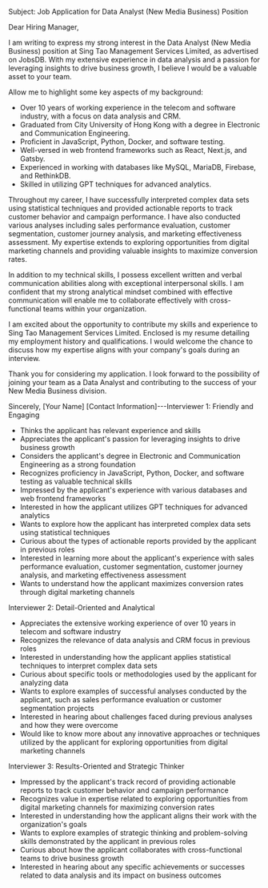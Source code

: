 Subject: Job Application for Data Analyst (New Media Business) Position

Dear Hiring Manager,

I am writing to express my strong interest in the Data Analyst (New Media Business) position at Sing Tao Management Services Limited, as advertised on JobsDB. With my extensive experience in data analysis and a passion for leveraging insights to drive business growth, I believe I would be a valuable asset to your team.

Allow me to highlight some key aspects of my background:

- Over 10 years of working experience in the telecom and software industry, with a focus on data analysis and CRM.
- Graduated from City University of Hong Kong with a degree in Electronic and Communication Engineering.
- Proficient in JavaScript, Python, Docker, and software testing.
- Well-versed in web frontend frameworks such as React, Next.js, and Gatsby.
- Experienced in working with databases like MySQL, MariaDB, Firebase, and RethinkDB.
- Skilled in utilizing GPT techniques for advanced analytics.

Throughout my career, I have successfully interpreted complex data sets using statistical techniques and provided actionable reports to track customer behavior and campaign performance. I have also conducted various analyses including sales performance evaluation, customer segmentation, customer journey analysis, and marketing effectiveness assessment. My expertise extends to exploring opportunities from digital marketing channels and providing valuable insights to maximize conversion rates.

In addition to my technical skills, I possess excellent written and verbal communication abilities along with exceptional interpersonal skills. I am confident that my strong analytical mindset combined with effective communication will enable me to collaborate effectively with cross-functional teams within your organization.

I am excited about the opportunity to contribute my skills and experience to Sing Tao Management Services Limited. Enclosed is my resume detailing my employment history and qualifications. I would welcome the chance to discuss how my expertise aligns with your company's goals during an interview.

Thank you for considering my application. I look forward to the possibility of joining your team as a Data Analyst and contributing to the success of your New Media Business division.

Sincerely,
[Your Name]
[Contact Information]---Interviewer 1: Friendly and Engaging

- Thinks the applicant has relevant experience and skills
- Appreciates the applicant's passion for leveraging insights to drive business growth
- Considers the applicant's degree in Electronic and Communication Engineering as a strong foundation
- Recognizes proficiency in JavaScript, Python, Docker, and software testing as valuable technical skills
- Impressed by the applicant's experience with various databases and web frontend frameworks
- Interested in how the applicant utilizes GPT techniques for advanced analytics
- Wants to explore how the applicant has interpreted complex data sets using statistical techniques
- Curious about the types of actionable reports provided by the applicant in previous roles
- Interested in learning more about the applicant's experience with sales performance evaluation, customer segmentation, customer journey analysis, and marketing effectiveness assessment
- Wants to understand how the applicant maximizes conversion rates through digital marketing channels

Interviewer 2: Detail-Oriented and Analytical

- Appreciates the extensive working experience of over 10 years in telecom and software industry
- Recognizes the relevance of data analysis and CRM focus in previous roles
- Interested in understanding how the applicant applies statistical techniques to interpret complex data sets
- Curious about specific tools or methodologies used by the applicant for analyzing data
- Wants to explore examples of successful analyses conducted by the applicant, such as sales performance evaluation or customer segmentation projects
- Interested in hearing about challenges faced during previous analyses and how they were overcome
- Would like to know more about any innovative approaches or techniques utilized by the applicant for exploring opportunities from digital marketing channels

Interviewer 3: Results-Oriented and Strategic Thinker

- Impressed by the applicant's track record of providing actionable reports to track customer behavior and campaign performance
- Recognizes value in expertise related to exploring opportunities from digital marketing channels for maximizing conversion rates
- Interested in understanding how the applicant aligns their work with the organization's goals
- Wants to explore examples of strategic thinking and problem-solving skills demonstrated by the applicant in previous roles
- Curious about how the applicant collaborates with cross-functional teams to drive business growth
- Interested in hearing about any specific achievements or successes related to data analysis and its impact on business outcomes